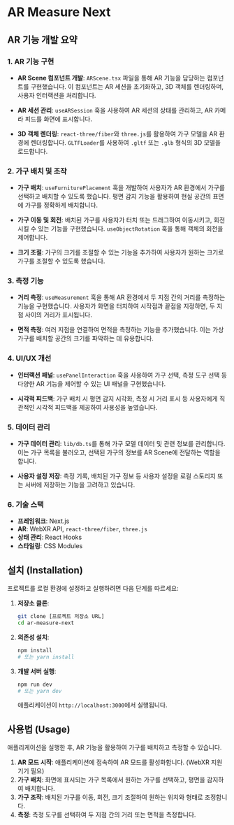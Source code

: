 # AR Measure Next

## AR 기능 개발 요약

### 1. AR 기능 구현

- **AR Scene 컴포넌트 개발**: `ARScene.tsx` 파일을 통해 AR 기능을 담당하는 컴포넌트를 구현했습니다. 이 컴포넌트는 AR 세션을 초기화하고, 3D 객체를 렌더링하며, 사용자 인터랙션을 처리합니다.

- **AR 세션 관리**: `useARSession` 훅을 사용하여 AR 세션의 상태를 관리하고, AR 카메라 피드를 화면에 표시합니다.

- **3D 객체 렌더링**: `react-three/fiber`와 `three.js`를 활용하여 가구 모델을 AR 환경에 렌더링합니다. `GLTFLoader`를 사용하여 `.gltf` 또는 `.glb` 형식의 3D 모델을 로드합니다.

### 2. 가구 배치 및 조작

- **가구 배치**: `useFurniturePlacement` 훅을 개발하여 사용자가 AR 환경에서 가구를 선택하고 배치할 수 있도록 했습니다. 평면 감지 기능을 활용하여 현실 공간의 표면에 가구를 정확하게 배치합니다.

- **가구 이동 및 회전**: 배치된 가구를 사용자가 터치 또는 드래그하여 이동시키고, 회전시킬 수 있는 기능을 구현했습니다. `useObjectRotation` 훅을 통해 객체의 회전을 제어합니다.

- **크기 조절**: 가구의 크기를 조절할 수 있는 기능을 추가하여 사용자가 원하는 크기로 가구를 조절할 수 있도록 했습니다.

### 3. 측정 기능

- **거리 측정**: `useMeasurement` 훅을 통해 AR 환경에서 두 지점 간의 거리를 측정하는 기능을 구현했습니다. 사용자가 화면을 터치하여 시작점과 끝점을 지정하면, 두 지점 사이의 거리가 표시됩니다.

- **면적 측정**: 여러 지점을 연결하여 면적을 측정하는 기능을 추가했습니다. 이는 가상 가구를 배치할 공간의 크기를 파악하는 데 유용합니다.

### 4. UI/UX 개선

- **인터랙션 패널**: `usePanelInteraction` 훅을 사용하여 가구 선택, 측정 도구 선택 등 다양한 AR 기능을 제어할 수 있는 UI 패널을 구현했습니다.

- **시각적 피드백**: 가구 배치 시 평면 감지 시각화, 측정 시 거리 표시 등 사용자에게 직관적인 시각적 피드백을 제공하여 사용성을 높였습니다.

### 5. 데이터 관리

- **가구 데이터 관리**: `lib/db.ts`를 통해 가구 모델 데이터 및 관련 정보를 관리합니다. 이는 가구 목록을 불러오고, 선택된 가구의 정보를 AR Scene에 전달하는 역할을 합니다.

- **사용자 설정 저장**: 측정 기록, 배치된 가구 정보 등 사용자 설정을 로컬 스토리지 또는 서버에 저장하는 기능을 고려하고 있습니다.

### 6. 기술 스택

- **프레임워크**: Next.js
- **AR**: WebXR API, `react-three/fiber`, `three.js`
- **상태 관리**: React Hooks
- **스타일링**: CSS Modules

## 설치 (Installation)

프로젝트를 로컬 환경에 설정하고 실행하려면 다음 단계를 따르세요:

1.  **저장소 클론**:
    ```bash
    git clone [프로젝트 저장소 URL]
    cd ar-measure-next
    ```

2.  **의존성 설치**:
    ```bash
    npm install
    # 또는 yarn install
    ```

3.  **개발 서버 실행**:
    ```bash
    npm run dev
    # 또는 yarn dev
    ```
    애플리케이션이 `http://localhost:3000`에서 실행됩니다.

## 사용법 (Usage)

애플리케이션을 실행한 후, AR 기능을 활용하여 가구를 배치하고 측정할 수 있습니다.

1.  **AR 모드 시작**: 애플리케이션에 접속하여 AR 모드를 활성화합니다. (WebXR 지원 기기 필요)
2.  **가구 배치**: 화면에 표시되는 가구 목록에서 원하는 가구를 선택하고, 평면을 감지하여 배치합니다.
3.  **가구 조작**: 배치된 가구를 이동, 회전, 크기 조절하여 원하는 위치와 형태로 조정합니다.
4.  **측정**: 측정 도구를 선택하여 두 지점 간의 거리 또는 면적을 측정합니다.

